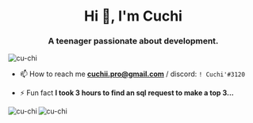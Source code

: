 <h1 align="center">Hi 👋, I'm Cuchi</h1>
<h3 align="center">A teenager passionate about development.</h3>

<p align="left"> <img src="https://komarev.com/ghpvc/?username=cu-chi&label=Profile%20views&color=0e75b6&style=flat" alt="cu-chi" /> </p>

- 📫 How to reach me **cuchii.pro@gmail.com** / discord: `! Cuchi'#3120`

- ⚡ Fun fact **I took 3 hours to find an sql request to make a top 3...**

<p><img align="left" src="https://github-readme-stats.vercel.app/api/top-langs?username=cu-chi&show_icons=true&locale=en&layout=compact" alt="cu-chi" /><img  src="https://github-readme-stats.vercel.app/api?username=cu-chi&show_icons=true&locale=en" alt="cu-chi" /></p>
